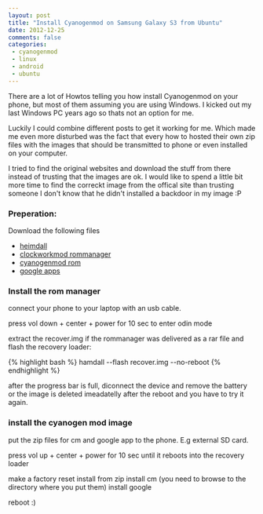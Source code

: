 ```yaml
---
layout: post
title: "Install Cyanogenmod on Samsung Galaxy S3 from Ubuntu"
date: 2012-12-25
comments: false
categories:
 - cyanogenmod
 - linux
 - android
 - ubuntu
---
```



There are a lot of Howtos telling you how install Cyanogenmod on your phone, but most of them assuming you are using Windows. I kicked out my last Windows PC years ago so thats not an option for me.

Luckily I could combine different posts to get it working for me. Which made me
even more disturbed was the fact that every how to hosted their own zip files
with the images that should be transmitted to phone or even installed on your
computer.

I tried to find the original websites and download the stuff from there instead
of trusting that the images are ok. I would like to spend a little bit more time
to find the correckt image from the offical site than trusting someone I don't
know that he didn't installed a backdoor in my image :P

### Preperation:

Download the following files

- [heimdall](http://www.glassechidna.com.au/products/heimdall/)
- [clockworkmod rommanager](http://www.clockworkmod.com/rommanager)
- [cyanogenmod rom](http://get.cm/?device=i9300)
- [google apps](http://wiki.cyanogenmod.com/index.php?title=Latest_Version/Google_Apps "Latest_Version/Google_Apps")


### Install the rom manager
connect your phone to your laptop with an usb cable.

press vol down + center + power for 10 sec to enter odin mode

extract the recover.img if the rommanager was delivered as a rar file and flash the recovery loader:

{% highlight bash %}
hamdall --flash recover.img --no-reboot
{% endhighlight %}

after the progress bar is full, diconnect the device and remove the battery or the image
is deleted imeadatelly after the reboot and you have to try it again.

### install the cyanogen mod image

put the zip files for cm and google app to the phone. E.g external SD card.

press vol up + center + power for 10 sec until it reboots into the recovery loader

make a factory reset
install from zip
install cm (you need to browse to the directory where you put them)
install google

reboot :)

